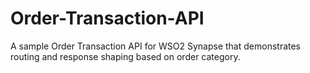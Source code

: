 # Order-Transaction-API
A sample Order Transaction API for WSO2 Synapse that demonstrates routing and response shaping based on order category.
